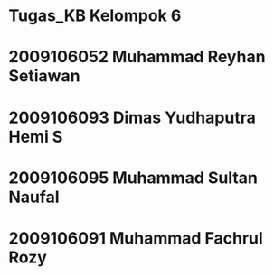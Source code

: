 # Tugas_KB Kelompok 6
# 2009106052 Muhammad Reyhan Setiawan
# 2009106093 Dimas Yudhaputra Hemi S
# 2009106095 Muhammad Sultan Naufal
# 2009106091 Muhammad Fachrul Rozy
